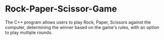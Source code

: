 # Rock-Paper-Scissor-Game
 The C++ program allows users to play Rock, Paper, Scissors against the computer, determining the winner based on the game's rules, with an option to play multiple rounds.
